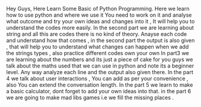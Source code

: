 Hey Guys, Here Learn Some Basic of Python  Programming.
Here we learn how to use python and where we use it 
You need to work on it and analyse what outcome and try your own ideas and changes into  it , It will help you to understand the codes more easily.
In the second part we are learning about string and all this are codes there is no kind of theory.
Anayse each code and understand how that comes , in the second part the output is also given , that will help you to understand what changes  can happen when we add the strings types , also practice different codes own your own 
In part3 we are learning about the numbers and its just  a piece  of cake for you guys we talk about the maths used that we can use in python and note its a beginner level. Any way analyze each line and the output also given there.
In the part 4 we talk about user interactions , You can add as per your convenience , also You can extend the conversation length.
In the part 5 we learn to make a basic calculator, dont forget to add your own ideas into that.
in the part 6 we are going to make mad libs games i.e we fill the missing places .
